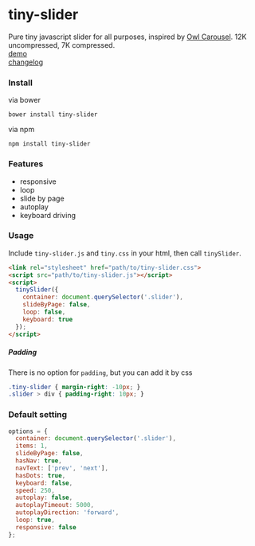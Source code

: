 # tiny-slider
Pure tiny javascript slider for all purposes, inspired by [Owl Carousel](http://owlcarousel.owlgraphic.com/). 12K uncompressed, 7K compressed.   
[demo](http://creatiointl.org/gallery/william/tiny-slider/demo/)   
[changelog](https://github.com/ganlanyuan/tiny-slider/blob/master/changelog.md)  

### Install
via bower
```
bower install tiny-slider
```
via npm
```
npm install tiny-slider
```
### Features
+ responsive
+ loop
+ slide by page
+ autoplay
+ keyboard driving

### Usage
Include `tiny-slider.js` and `tiny.css` in your html, then call `tinySlider`.
```html
<link rel="stylesheet" href="path/to/tiny-slider.css">
<script src="path/to/tiny-slider.js"></script>
<script>
  tinySlider({
    container: document.querySelector('.slider'),
    slideByPage: false,
    loop: false,
    keyboard: true
  });
</script>
```
##### Padding
There is no option for `padding`, but you can add it by css 
```css
.tiny-slider { margin-right: -10px; }
.slider > div { padding-right: 10px; }
``` 

### Default setting
```javascript
options = { 
  container: document.querySelector('.slider'),
  items: 1,
  slideByPage: false,
  hasNav: true,
  navText: ['prev', 'next'],
  hasDots: true,
  keyboard: false,
  speed: 250,
  autoplay: false,
  autoplayTimeout: 5000,
  autoplayDirection: 'forward',
  loop: true,
  responsive: false
};
```